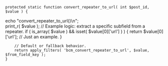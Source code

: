 	protected static function convert_repeater_to_url( int $post_id, $value ) {
echo "convert_repeater_to_url()\n";		
print_r( $value );
		// Example logic: extract a specific subfield from a repeater.
		if ( is_array( $value ) && isset( $value[0]['url'] ) ) {
			return $value[0]['url']; // Just an example.
		}

		// Default or fallback behavior.
		return apply_filters( 'bcm_convert_repeater_to_url', $value, $from_field_key );
	}